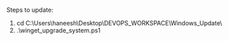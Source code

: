 Steps to update:

1) cd C:\Users\haneesh\Desktop\DEVOPS_WORKSPACE\Windows_Update\
2) .\winget_upgrade_system.ps1